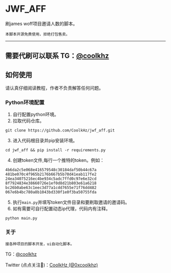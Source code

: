 # JWF_AFF

刷james woff项目邀请人数的脚本。

`本脚本开源免费使用，拒绝打包售卖。`

---

## 需要代刷可以联系 TG：[@coolkhz](https://t.me/coolkhz)

## 如何使用

请认真仔细阅读教程，作者不负责解答任何问题。

### Python环境配置

1. 自行配置python环境。
2. 拉取代码仓库。

```
git clone https://github.com/CoolkHz/jwf_aff.git
```

3. 进入代码根目录并pip安装环境。

```
cd jwf_aff && pip install -r requirements.py
```

4. 创建token文件,每行一个推特的token。例如：

```
4b6da2c5e068e416579548c30184daf50b44c67a
481be070c4f965b2176b667b5b70d41eab117fe2
24ea34075216ec4be934c5adc7ffd0c97e6e32cd
8f7924834e38660726e1ef0d8d21b803e61a6218
bc26b0abe63c1eec3d77a1cdd7655e71f76dd482
067e6b4bc780a8b1043bd330f1e0f3ba50755fda
```

5. 执行`main.py`并填写token文件目录和要刷取邀请的邀请码。
6. 如有需要可自行配置动态ip代理，代码内有注释。

```
python main.py
```

### 关于

`接各种项目的脚本开发，ui自动化脚本。`

TG：[@coolkhz](https://t.me/coolkhz)

Twitter (点点关注🎉️)：[CoolkHz (@0xcoolkhz) ](https://x.com/0xcoolkhz)

